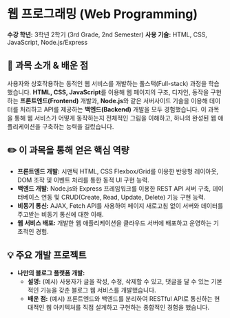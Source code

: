 # 웹 프로그래밍 (Web Programming)

**수강 학년:** 3학년 2학기 (3rd Grade, 2nd Semester)
**사용 기술:** HTML, CSS, JavaScript, Node.js/Express

## 📖 과목 소개 & 배운 점

사용자와 상호작용하는 동적인 웹 서비스를 개발하는 풀스택(Full-stack) 과정을 학습했습니다. **HTML, CSS, JavaScript**를 이용해 웹 페이지의 구조, 디자인, 동작을 구현하는 **프론트엔드(Frontend)** 개발과, **Node.js**와 같은 서버사이드 기술을 이용해 데이터를 처리하고 API를 제공하는 **백엔드(Backend)** 개발을 모두 경험했습니다. 이 과목을 통해 웹 서비스가 어떻게 동작하는지 전체적인 그림을 이해하고, 하나의 완성된 웹 애플리케이션을 구축하는 능력을 길렀습니다.

## ✏️ 이 과목을 통해 얻은 핵심 역량

-   **프론트엔드 개발:** 시맨틱 HTML, CSS Flexbox/Grid를 이용한 반응형 레이아웃, DOM 조작 및 이벤트 처리를 통한 동적 UI 구현 능력.
-   **백엔드 개발:** Node.js와 Express 프레임워크를 이용한 REST API 서버 구축, 데이터베이스 연동 및 CRUD(Create, Read, Update, Delete) 기능 구현 능력.
-   **비동기 통신:** AJAX, Fetch API를 사용하여 페이지 새로고침 없이 서버와 데이터를 주고받는 비동기 통신에 대한 이해.
-   **웹 서비스 배포:** 개발한 웹 애플리케이션을 클라우드 서버에 배포하고 운영하는 기초적인 경험.

## 💡 주요 개발 프로젝트

-   **나만의 블로그 플랫폼 개발:**
    -   **설명:** (예시) 사용자가 글을 작성, 수정, 삭제할 수 있고, 댓글을 달 수 있는 기본적인 기능을 갖춘 블로그 웹 서비스를 개발했습니다.
    -   **배운 점:** (예시) 프론트엔드와 백엔드를 분리하여 RESTful API로 통신하는 현대적인 웹 아키텍처를 직접 설계하고 구현하는 종합적인 경험을 했습니다.
